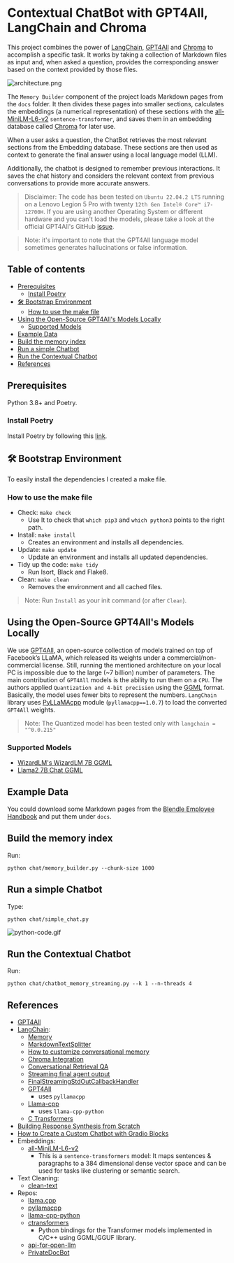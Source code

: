# Contextual ChatBot with GPT4All, LangChain and Chroma

This project combines the power of [LangChain](https://python.langchain.com/docs/get_started/introduction.html),
[GPT4All](https://gpt4all.io/index.html) and [Chroma](https://github.com/chroma-core/chroma) to accomplish a specific task.
It works by taking a collection of Markdown files as input and, when asked a question, provides the corresponding answer
based on the context provided by those files.

![architecture.png](images/contextual-chatbot-gpt4all.png)

The `Memory Builder` component of the project loads Markdown pages from the `docs` folder.
It then divides these pages into smaller sections, calculates the embeddings (a numerical representation) of these
sections with the [all-MiniLM-L6-v2](https://huggingface.co/sentence-transformers/all-MiniLM-L6-v2) 
`sentence-transformer`, and saves them in an embedding database called [Chroma](https://github.com/chroma-core/chroma) 
for later use.

When a user asks a question, the ChatBot retrieves the most relevant sections from the Embedding database.
These sections are then used as context to generate the final answer using a local language model (LLM).

Additionally, the chatbot is designed to remember previous interactions. It saves the chat history and considers the
relevant context from previous conversations to provide more accurate answers. 

> Disclaimer: The code has been tested on `Ubuntu 22.04.2 LTS` running on a Lenovo Legion 5 Pro
> with twenty `12th Gen Intel® Core™ i7-12700H`.
> If you are using another Operating System or different hardware and you can't load the models, please
> take a look at the official GPT4All's GitHub [issue](https://github.com/nomic-ai/gpt4all/issues).

> Note: it's important to note that the GPT4All language model sometimes generates hallucinations or false information.

## Table of contents

- [Prerequisites](#prerequisites)
  - [Install Poetry](#install-poetry)
- [🛠 Bootstrap Environment](#-bootstrap-environment)
  - [How to use the make file](#how-to-use-the-make-file)
- [Using the Open-Source GPT4All's Models Locally](#using-the-open-source-gpt4alls-models-locally)
  - [Supported Models](#supported-models)
- [Example Data](#example-data)
- [Build the memory index](#build-the-memory-index)
- [Run a simple Chatbot](#run-a-simple-chatbot)
- [Run the Contextual Chatbot](#run-the-contextual-chatbot)
- [References](#references)


## Prerequisites

Python 3.8+ and Poetry.

### Install Poetry

Install Poetry by following this [link](https://python-poetry.org/docs/).

## 🛠 Bootstrap Environment

To easily install the dependencies I created a make file.

### How to use the make file

* Check: ```make check```
  * Use It to check that `which pip3` and `which python3` points to the right path.
* Install: ```make install```
  * Creates an environment and installs all dependencies.
* Update: ```make update```
  * Update an environment and installs all updated dependencies.
* Tidy up the code: ```make tidy```
  * Run Isort, Black and Flake8.
* Clean: ```make clean```
  * Removes the environment and all cached files.

> Note: Run `Install` as your init command (or after `Clean`).

## Using the Open-Source GPT4All's Models Locally

We use [GPT4All](https://gpt4all.io/index.html), an open-source collection of models trained on top of Facebook’s LLaMA,
which released its weights under a commercial/non-commercial license. 
Still, running the mentioned architecture on your local PC is impossible due to the large (~7 billion) number of 
parameters. The main contribution of `GPT4All` models is the ability to run them on a `CPU`.
The authors applied `Quantization and 4-bit precision` using the [GGML](https://github.com/ggerganov/ggml) format.
Basically, the model uses fewer bits to represent the numbers.
`LangChain` library uses [PyLLaMAcpp](https://github.com/abdeladim-s/pyllamacpp) module (`pyllamacpp==1.0.7`) to load 
the converted `GPT4All` weights.

> Note: The Quantized model has been tested only with `langchain = "^0.0.215"`

### Supported Models
* [WizardLM's WizardLM 7B GGML](https://huggingface.co/TheBloke/wizardLM-7B-GGML)
* [Llama2 7B Chat GGML](https://huggingface.co/TheBloke/Llama-2-7B-Chat-GGML)

## Example Data

You could download some Markdown pages from the [Blendle Employee Handbook](https://blendle.notion.site/Blendle-s-Employee-Handbook-7692ffe24f07450785f093b94bbe1a09) 
and put them under `docs`.

## Build the memory index

Run:
```shell
python chat/memory_builder.py --chunk-size 1000
```

## Run a simple Chatbot

Type:
```shell
python chat/simple_chat.py
```
![python-code.gif](images/python-code.gif)

## Run the Contextual Chatbot

Run:
```shell
python chat/chatbot_memory_streaming.py --k 1 --n-threads 4
```

## References

* [GPT4All](https://github.com/nomic-ai/gpt4all)
* [LangChain](https://python.langchain.com/docs/get_started/introduction.html):
  * [Memory](https://python.langchain.com/docs/modules/memory.html)
  * [MarkdownTextSplitter](https://api.python.langchain.com/en/latest/_modules/langchain/text_splitter.html#MarkdownTextSplitter)
  * [How to customize conversational memory](https://python.langchain.com/docs/modules/memory/how_to/conversational_customization)
  * [Chroma Integration](https://python.langchain.com/docs/modules/data_connection/vectorstores/integrations/chroma)
  * [Conversational Retrieval QA](https://python.langchain.com/docs/modules/chains/popular/chat_vector_db)
  * [Streaming final agent output](https://python.langchain.com/docs/modules/agents/how_to/streaming_stdout_final_only)
  * [FinalStreamingStdOutCallbackHandler](https://python.langchain.com/docs/modules/agents/how_to/streaming_stdout_final_only)
  * [GPT4All](https://python.langchain.com/docs/modules/model_io/models/llms/integrations/gpt4all.html)
    * uses `pyllamacpp`
  * [Llama-cpp](https://python.langchain.com/docs/modules/model_io/models/llms/integrations/llamacpp)
    * uses `llama-cpp-python`
  * [C Transformers](https://python.langchain.com/docs/integrations/llms/ctransformers.html)
* [Building Response Synthesis from Scratch](https://gpt-index.readthedocs.io/en/latest/examples/low_level/response_synthesis.html#)
* [How to Create a Custom Chatbot with Gradio Blocks](https://www.gradio.app/guides/creating-a-custom-chatbot-with-blocks#add-streaming-to-your-chatbot)
* Embeddings:
  * [all-MiniLM-L6-v2](https://huggingface.co/sentence-transformers/all-MiniLM-L6-v2)
    * This is a `sentence-transformers` model: It maps sentences & paragraphs to a 384 dimensional dense vector space and can be used for tasks like clustering or semantic search.
* Text Cleaning:
  * [clean-text](https://github.com/jfilter/clean-text/tree/main)
* Repos:
  * [llama.cpp](https://github.com/ggerganov/llama.cpp)
  * [pyllamacpp](https://github.com/abdeladim-s/pyllamacpp)
  * [llama-cpp-python](https://github.com/abetlen/llama-cpp-python)
  * [ctransformers](https://github.com/marella/ctransformers)
    * Python bindings for the Transformer models implemented in C/C++ using GGML/GGUF library.
  * [api-for-open-llm](https://github.com/xusenlinzy/api-for-open-llm)
  * [PrivateDocBot](https://github.com/Abhi5h3k/PrivateDocBot)
